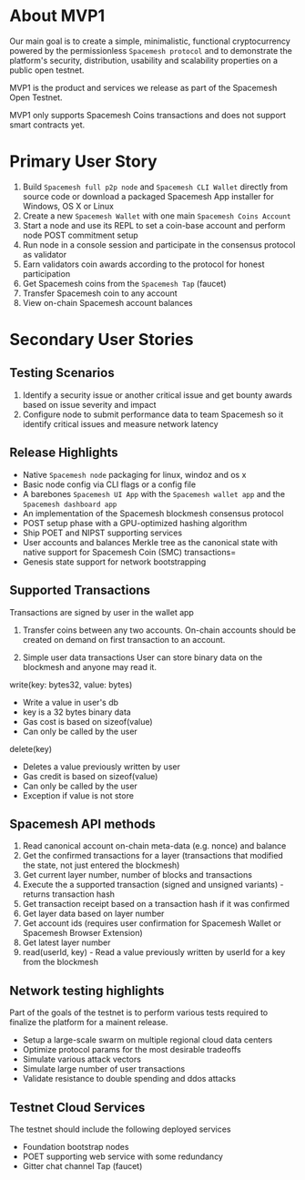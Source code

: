 # About MVP1

Our main goal is to create a simple, minimalistic, functional cryptocurrency powered by the permissionless `Spacemesh protocol` and to demonstrate the platform's security, distribution, usability and scalability properties on a public open testnet.

MVP1 is the product and services we release as part of the Spacemesh Open Testnet.

MVP1 only supports Spacemesh Coins transactions and does not support smart contracts yet.

# Primary User Story
1. Build `Spacemesh full p2p node` and `Spacemesh CLI Wallet` directly from source code or download a packaged Spacemesh App installer for Windows, OS X or Linux
2. Create a new `Spacemesh Wallet` with one main `Spacemesh Coins Account`
3. Start a node and use its REPL to set a coin-base account and perform node POST commitment setup
4. Run node in a console session and participate in the consensus protocol as validator
5. Earn validators coin awards according to the protocol for honest participation
6. Get Spacemesh coins from the `Spacemesh Tap` (faucet)
7. Transfer Spacemesh coin to any account
8. View on-chain Spacemesh account balances

# Secondary User Stories
## Testing Scenarios
1. Identify a security issue or another critical issue and get bounty awards based on issue severity and impact
2. Configure node to submit performance data to team Spacemesh so it identify critical issues and measure network latency

## Release Highlights
- Native `Spacemesh node` packaging for linux, windoz and os x
- Basic node config via CLI flags or a config file
- A barebones `Spacemesh UI App` with the `Spacemesh wallet app` and the `Spacemesh dashboard app`
- An implementation of the Spacemesh blockmesh consensus protocol
- POST setup phase with a GPU-optimized hashing algorithm
- Ship POET and NIPST supporting services
- User accounts and balances Merkle tree as the canonical state with native support for Spacemesh Coin (SMC) transactions=
- Genesis state support for network bootstrapping

## Supported Transactions
Transactions are signed by user in the wallet app
1. Transfer coins between any two accounts. On-chain accounts should be created on demand on first transaction to an account.

2. Simple user data transactions
User can store binary data on the blockmesh and anyone may read it.

write(key: bytes32, value: bytes)
- Write a value in user's db
- key is a 32 bytes binary data
- Gas cost is based on sizeof(value)
- Can only be called by the user

delete(key)
- Deletes a value previously written by user
- Gas credit is based on sizeof(value)
- Can only be called by the user
- Exception if value is not store

## Spacemesh API methods
1. Read canonical account on-chain meta-data (e.g. nonce) and balance
2. Get the confirmed transactions for a layer (transactions that modified the state, not just entered the blockmesh)
3. Get current layer number, number of blocks and transactions
4. Execute the a supported transaction (signed and unsigned variants) - returns transaction hash
5. Get transaction receipt based on a transaction hash if it was confirmed
6. Get layer data based on layer number
7. Get account ids (requires user confirmation for Spacemesh Wallet or Spacemesh Browser Extension)
8. Get latest layer number
9. read(userId, key) - Read a value previously written by userId for a key from the blockmesh

## Network testing highlights
Part of the goals of the testnet is to perform various tests required to finalize the platform for a mainent release.
- Setup a large-scale swarm on multiple regional cloud data centers
- Optimize protocol params for the most desirable tradeoffs
- Simulate various attack vectors
- Simulate large number of user transactions
- Validate resistance to double spending and ddos attacks

## Testnet Cloud Services
The testnet should include the following deployed services
- Foundation bootstrap nodes
- POET supporting web service with some redundancy
- Gitter chat channel Tap (faucet)
